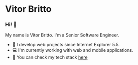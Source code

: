 # Vitor Britto

### Hi! 👋

My name is Vitor Britto. I'm a Senior Software Engineer.

- 🔭 I develop web projects since Internet Explorer 5.5.
- :computer: I'm currently working with web and mobile applications.
- :rocket: You can check my tech stack [here](https://stackshare.io/vitorbritto/vbwebstudio)

